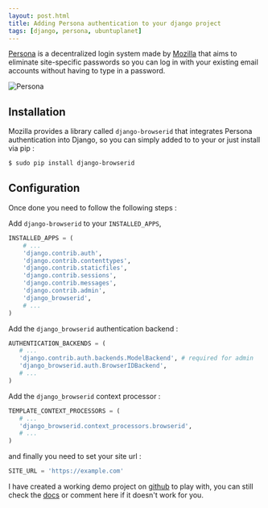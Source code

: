 ```yaml
---
layout: post.html
title: Adding Persona authentication to your django project
tags: [django, persona, ubuntuplanet]
---
```

[Persona][0] is a decentralized login system made by [Mozilla][3] that aims to eliminate site-specific passwords so you can log in with your existing email accounts without having to type in a password.

![Persona](/assets/posts/persona-mozilla.jpg)

## Installation
Mozilla provides a library called ```django-browserid``` that integrates Persona authentication into Django, so you can simply added to to your or just install via pip :

```sh
$ sudo pip install django-browserid
```

## Configuration
Once done you need to follow the following steps :

Add ```django-browserid``` to your ```INSTALLED_APPS```,

```python
INSTALLED_APPS = (
    # ...
    'django.contrib.auth',
    'django.contrib.contenttypes',
    'django.contrib.staticfiles',
    'django.contrib.sessions',
    'django.contrib.messages',
    'django.contrib.admin',
    'django_browserid',
    # ...
)
```

Add the ```django_browserid``` authentication backend :

```python
AUTHENTICATION_BACKENDS = (
   # ...
   'django.contrib.auth.backends.ModelBackend', # required for admin
   'django_browserid.auth.BrowserIDBackend',
   # ...
)
```

Add the ```django_browserid``` context processor :

```python
TEMPLATE_CONTEXT_PROCESSORS = (
   # ...
   'django_browserid.context_processors.browserid',
   # ...
)
```

and finally you need to set your site url :

```python
SITE_URL = 'https://example.com'
```

I have created a working demo project on [github][1] to play with, you can still check the [docs][2] or comment here if it doesn't work for you.

[0]:https://www.mozilla.org/en-US/persona/
[1]:https://github.com/daker/django-persona-demo
[2]:http://django-browserid.readthedocs.org/en/v0.9/details/troubleshooting.html
[3]:https://www.mozilla.org/